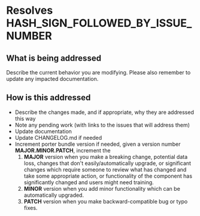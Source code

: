 # Resolves HASH_SIGN_FOLLOWED_BY_ISSUE_NUMBER

## What is being addressed

Describe the current behavior you are modifying. Please also remember to update any impacted documentation.

## How is this addressed

- Describe the changes made, and if appropriate, why they are addressed this way
- Note any pending work (with links to the issues that will address them)
- Update documentation
- Update CHANGELOG.md if needed
- Increment porter bundle version if needed, given a version number **MAJOR.MINOR.PATCH**, increment the
  1. **MAJOR** version when you make a breaking change, potential data loss, changes that don't easily/automatically upgrade, or significant changes which require someone to review what has changed and take some appropriate action, or functionality of the component has significantly changed and users might need training.
  2. **MINOR** version when you add minor functionality which can be automatically upgraded.
  3. **PATCH** version when you make backward-compatible bug or typo fixes.
